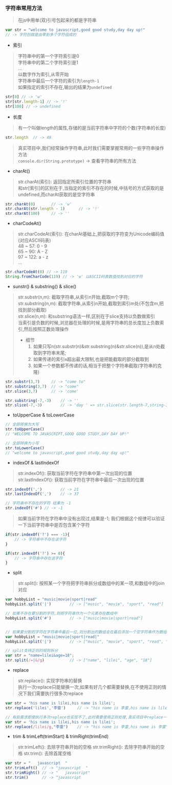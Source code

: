 ### 字符串常用方法
> 在js中用单(双)引号包起来的都是字符串

```javascript
var str = "welcome to javascript,good good study,day day up!"
// -> 字符创就是由零到多个字符组成的
```
- 索引

> 字符串中的第一个字符索引是0  
> 字符串中的第二个字符索引是1  
> ...  
> 以数字作为索引,从零开始  
> 字符串中最后一个字符的索引为`length-1`  
> 如果指定的索引不存在,输出的结果为`undefined`

```javascript
str[0] // -> 'w'
str[str.length-1] // -> '!'
str[100] // -> undefined
```
- 长度

> 有一个叫做length的属性,存储的是当前字符串中字符的个数(字符串的长度)  

```javascript
str.length  // -> 49
```

> 真实项目中,我们经常操作字符串,此时我们需要掌握常用的一些字符串操作方法  
> `console.dir(String.prototype)` -> 查看字符串的所有方法

- charAt()

> str.charAt(索引): 返回指定所索引位置的字符串  
> 和str[索引]的区别在于,当指定的索引不存在的时候,中括号的方式获取的是undefined,而charAt获取的是空字符串

```javascript
str.charAt(0)       // -> 'w'
str.charAt(str.length - 1)      // -> '!'
str.charAt(100)     // -> ''
```

- charCodeAt()

> str.charCodeAt(索引): 在charAt基础上,把获取的字符变为Unicode编码值(对应ASCII码表)  
> 48 ~ 57: 0 - 9  
> 65 ~ 90: A - Z  
> 97 ~ 122: a - z  
> ...  

```javascript
str.charCodeAt(0) // -> 119
String.fromCharCode(119) // -> 'w' 以ASCII码表数值找到对应的字符
```
- sunstr() & substring() & slice()

> str.substr(n,m): 截取字符串,从索引n开始,截取m个字符;  
> str.substring(n,m): 截取字符串,从索引n开始,截取到索引m处(不包含m,把找到部分截取)  
> str.slice(n,m): 和substring语法一样,区别在于slice支持以负数做索引  
> 当索引是负数的时候,浏览器在处理的时候,是用字符串的总长度加上负数索引,然后按照正数处理操作  
> + 细节  
>   1. 如果只写n(str.substr(n)&str.substring(n)&str.slice(n)),是从n处截取到字符串末尾;  
>   2. 如果传递的索引`m`超出最大限制,也是把能截取的部分截取到  
>   3. 如果一个参数都不传递的话,相当于把整个字符串截取(字符串的克隆)  



```javascript
str.substr(3,7)     // -> "come to"
str.substring(3,7)  // -> "come"
str.slice(3,7)      // -> 'come'

str.substring(-7,-3)    // -> ''
str.slice(-7,-3)        // -> 'day ' => str.slice(str.length-7,string-3)

```
- toUpperCase & toLowerCase

```javascript  
// 全部转换为大写
str.toUpperCase()
// "WELCOME TO JAVASCRIPT,GOOD GOOD STUDY,DAY DAY UP!"

// 全部转换为小写
str.toLowerCase()
// "welcome to javascript,good good study,day day up!"
```

- indexOf & lastIndexOf

> str.indexOf(): 获取当前字符在字符串中第一次出现的位置  
> str.lastIndexOf(): 获取当前字符在字符串中最后一次出现的位置  

```javascript
str.indexOf(',')        // -> 21
str.lastIndexOf(',')    // -> 37

// 字符串中不存在的字符 结果为 -1
str.indexOf('#') // -> -1
```
> 如果当前字符在字符串中没有出现过,结果是-1; 我们根据这个规律可以验证一下当前字符串中是否包含某个字符

```javascript
if(str.indexOf('?') === -1){
    // -> 字符串中不存在该字符
}

if(str.indexOf('?') >= 0){
    // -> 字符串中存在该字符
}
```
- split

> str.split(): 按照某一个字符把字符串拆分成数组中的某一项,和数组中的join对应  

```javascript
var hobbyList = "music|movie|sport|read"
hobbyList.split('|')        // -> ["music", "movie", "sport", "read"]

// 如果不存在要分割的字符,则把字符串作为一个元素存在数组中
hobbyList.split('#')        // -> ["music|movie|sport|read"]


// 如果要分割的字符在字符串中最后一位,则分割出的数组会在最后添加一个空字符串作为数组的一个元素
var hobbyList = "music|movie|sport|read|"
hobbyList.split('|')        // -> ["music", "movie", "sport", "read", ""]

// split支持正则的规则拆分
var str = "name=lilei&age=18";
str.split(/=|&/g)           // -> ["name", "lilei", "age", "18"]
```
- replace

> str.replace(): 实现字符串的替换  
> 执行一次replace只能替换一次,如果有好几个都需要替换,在不使用正则的情况下我们需要执行很多次replace

```javascript
var str = 'his name is lilei,his name is lilei';
str.replace('lilei','李雷')     // -> "his name is 李雷,his name is lilei"

// 有些需求即使执行多次replace也实现不了,此时需要使用正则处理,真实项目中replace一般是和正则搭配使用的
var str = 'his name is lilei,his name is lilei';
str.replace(/lilei/g,"李雷")    // -> "his name is 李雷,his name is 李雷"
```
- trim & trimLeft(trimStart) & trimRight(trimEnd)

> str.trimLeft(): 去除字符串开始的空格 
> str.trimRight(): 去除字符串开始的空格
> str.trim(): 去除首尾空格

```javascript
var str = "   javascript  "
str.trimLeft()  // -> "javascript  "
str.trimRight() // -> "   javascript"
str.trim()      // -> “javascript
```
